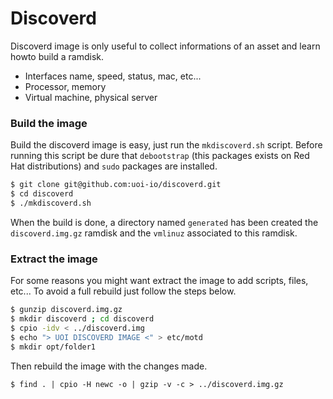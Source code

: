 # Discoverd

Discoverd image is only useful to collect informations of an asset and learn howto build a ramdisk.

  - Interfaces name, speed, status, mac, etc...
  - Processor, memory
  - Virtual machine, physical server

### Build the image

Build the discoverd image is easy, just run the ``mkdiscoverd.sh`` script. Before running this script be dure that ``debootstrap`` (this packages exists on Red Hat distributions) and ``sudo`` packages are installed.
```sh
$ git clone git@github.com:uoi-io/discoverd.git
$ cd discoverd
$ ./mkdiscoverd.sh
```
When the build is done, a directory named ``generated`` has been created the ``discoverd.img.gz`` ramdisk and the ``vmlinuz`` associated to this ramdisk.

### Extract the image

For some reasons you might want extract the image to add scripts, files, etc... To avoid a full rebuild just follow the steps below.
```sh
$ gunzip discoverd.img.gz
$ mkdir discoverd ; cd discoverd
$ cpio -idv < ../discoverd.img
$ echo "> UOI DISCOVERD IMAGE <" > etc/motd
$ mkdir opt/folder1
```

Then rebuild the image with the changes made.
```
$ find . | cpio -H newc -o | gzip -v -c > ../discoverd.img.gz
```
